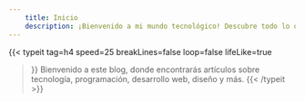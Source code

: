 ```yaml
---
    title: Inicio
    description: ¡Bienvenido a mi mundo tecnológico! Descubre todo lo que necesitas saber sobre programación, tecnología y ciencias en mi página web personal. Aprende, experimenta y explora conmigo las últimas tendencias y avances en el mundo digital. ¡Únete a mí en este emocionante viaje hacia el futuro tecnológico!
---
```


{{< typeit 
  tag=h4
  speed=25
  breakLines=false
  loop=false
  lifeLike=true
>}}
Bienvenido a este blog, donde encontrarás artículos sobre tecnología, programación, desarrollo web, diseño y más.
{{< /typeit >}}
